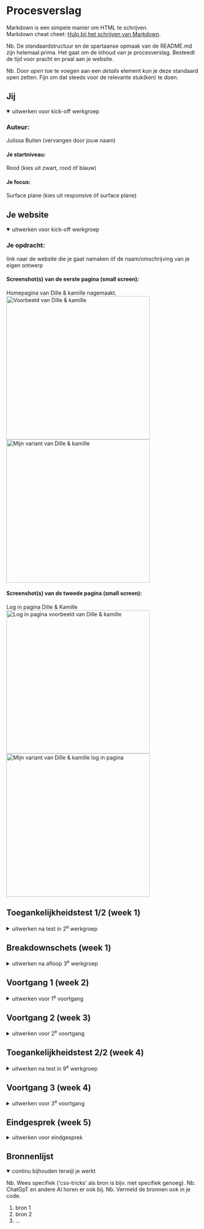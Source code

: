 # Procesverslag
Markdown is een simpele manier om HTML te schrijven.  
Markdown cheat cheet: [Hulp bij het schrijven van Markdown](https://github.com/adam-p/markdown-here/wiki/Markdown-Cheatsheet).

Nb. De standaardstructuur en de spartaanse opmaak van de README.md zijn helemaal prima. Het gaat om de inhoud van je procesverslag. Besteedt de tijd voor pracht en praal aan je website.

Nb. Door *open* toe te voegen aan een *details* element kun je deze standaard open zetten. Fijn om dat steeds voor de relevante stuk(ken) te doen.





## Jij

<details open>
  <summary>uitwerken voor kick-off werkgroep</summary>

  ### Auteur:
  Julissa Buiten (vervangen door jouw naam)

  #### Je startniveau:
  Rood (kies uit zwart, rood óf blauw)

  #### Je focus:
  Surface plane (kies uit responsive óf surface plane)
 
</details>





## Je website

<details open>
  <summary>uitwerken voor kick-off werkgroep</summary>

  ### Je opdracht:
  link naar de website die je gaat namaken óf de naam/omschrijving van je eigen ontwerp

  #### Screenshot(s) van de eerste pagina (small screen): 
  Homepagina van Dille & kamille nagemaakt.
  <img src="images/dilleKamille.png" width="375px" alt="Voorbeeld van Dille & kamille">
  <img src="images/dilleKamilleV1.png" width="375px" alt="Mijn variant van Dille & kamille">
  #### Screenshot(s) van de tweede pagina (small screen):
 Log in pagina Dille & Kamille 
  <img src="images/dillekamilleP2.png" width="375px" alt="Log in pagina voorbeeld van Dille & kamille">
  <img src="images/dilleKamilleV2.png" width="375px" alt="Mijn variant van Dille & kamille log in pagina">
 
</details>



## Toegankelijkheidstest 1/2 (week 1)

<details>
  <summary>uitwerken na test in 2<sup>e</sup> werkgroep</summary>

  ### Bevindingen
  Lijst met je bevindingen die in de test naar voren kwamen:
  Test 1 screenreader platenzaak.nl:
  Hij benoemd hoe veel procent de pagina is geladen. Zonder dat ik wat doe wordt de pagina helemaal voorgelezen. Sommige alt teksten zijn heel uitgebreid en lezen de link voor, terwijl dat niet nodig is. Engelse tekst word door een andere stem gesproken. Hij spreekt de hele carousel uit in plaats van de gene die je als eerste ziet. De afbeeldingen van de producten bevatten dezelfde alt tekst als de beschrijving.
</details>


 
## Breakdownschets (week 1)

<details>
  <summary>uitwerken na afloop 3<sup>e</sup> werkgroep</summary>

  ### de hele pagina: 
  <img src="readme-images/Breakdown schets FED- home.jpg" width="375px" alt="breakdown van de hele pagina">

  ### dynamisch deel (bijv menu): 
  <img src="readme-images/Breakdown schets FED - product .jpg" width="375px" alt="breakdown van een dynamisch deel">

  ### wellicht nog een dynamisch deel (bijv filter): 
  <img src="readme-images/dummy-plaatje.jpg" width="375px" alt="breakdown van nog een dynamisch deel">

</details>





## Voortgang 1 (week 2)

<details>
  <summary>uitwerken voor 1<sup>e</sup> voortgang</summary>

  ### Stand van zaken
  hier dit ging goed & dit was lastig (neem ook screenshots op van delen van je website en code)
  Ik was hier begonnen met mijn html op basis van mijn breakdown schets. Waar ik tegen aan liep is dat je de iconen niet kan downloaden via google chrome. Dus die zal ik moeten namaken. Het ging goed om alle stukjes over te nemen, wel zijn sommige dingen op de website verschillend opgebouwd. bijvoorbeeld bij deze afbeelding <img src="readme-images/Scherm­afbeeldingHomeScreen.png" width="375px" alt="breakdown van een dynamisch deel"> is het 1 afbeelding, de button en tekst bevind zich in een img en dat is een link. Maar als je dan kijkt naar mijn tweede pagina is het anders. <img src="readme-images/Scherm­afbeeldingProduct.png" width="375px" alt="breakdown van een dynamisch deel"> Hierin heb je de afbeelding los, maar ook de tekst en de button. 

  ### Agenda voor meeting
  samen met je groepje opstellen

  | Julissa     | student 2          | student 3    | student 4        |
  | ---            | ---                | ---          | ---              |
  | Errors?  | en dit             | en ik dit    | en dan ik dat    |
  | of ik alle content er al in moet zetten als ik een carousel wil doen | dit als er tijd is | nog een punt | dit wil ik zeker |
  |Product details?          | ...                | ...          | ...              |


  ### Verslag van meeting
  hier na afloop snel de uitkomsten van de meeting vastleggen

  - antwoord op mijn vraag: gebruik de caroussel oefening van de flexbox opdrachten.
  - Voor een dropdown details gebruiken.
  - Voor de product details tabel gebruiken, Table heading voor de titels van de items. 

</details>





## Voortgang 2 (week 3)

<details>
  <summary>uitwerken voor 2<sup>e</sup> voortgang</summary>

  ### Stand van zaken
  hier dit ging goed & dit was lastig (neem ook screenshots op van delen van je website en code)


  ### Agenda voor meeting
  samen met je groepje opstellen

  | student 1      | student 2          | student 3    | student 4        |
  | ---            | ---                | ---          | ---              |
  | dit bespreken  | en dit             | en ik dit    | en dan ik dat    |
  | en dat ook nog | dit als er tijd is | nog een punt | dit wil ik zeker |
  | ...            | ...                | ...          | ...              |


  ### Verslag van meeting
  hier na afloop snel de uitkomsten van de meeting vastleggen

  - punt 1
  - punt 2
  - nog een punt
- ...

</details>





## Toegankelijkheidstest 2/2 (week 4)

<details>
  <summary>uitwerken na test in 9<sup>e</sup> werkgroep</summary>

  ### Bevindingen
  Lijst met je bevindingen die in de test naar voren kwamen (geef ook aan wat er verbeterd is):

</details>





## Voortgang 3 (week 4)

<details>
  <summary>uitwerken voor 3<sup>e</sup> voortgang</summary>

  ### Stand van zaken
  hier dit ging goed & dit was lastig (neem ook screenshots op van delen van je website en code)


  ### Agenda voor meeting
  samen met je groepje opstellen

  | student 1      | student 2          | student 3    | student 4        |
  | ---            | ---                | ---          | ---              |
  | dit bespreken  | en dit             | en ik dit    | en dan ik dat    |
  | en dat ook nog | dit als er tijd is | nog een punt | dit wil ik zeker |
  | ...            | ...                | ...          | ...              |


  ### Verslag van meeting
  hier na afloop snel de uitkomsten van de meeting vastleggen

  - punt 1
  - punt 2
  - nog een punt
  - ...

</details>





## Eindgesprek (week 5)

<details>
  <summary>uitwerken voor eindgesprek</summary>

  ### Je uitkomst - karakteristiek screenshots:
  <img src="readme-images/dummy-plaatje.jpg" width="375px" alt="uitomst opdracht 1">


  ### Dit ging goed/Heb ik geleerd: 
  Korte omschrijving met plaatjes

  <img src="readme-images/dummy-plaatje.jpg" width="375px" alt="top">


  ### Dit was lastig/Is niet gelukt:
  Korte omschrijving met plaatjes

  <img src="readme-images/dummy-plaatje.jpg" width="375px" alt="bummer">
</details>





## Bronnenlijst

<details open>
  <summary>continu bijhouden terwijl je werkt</summary>

  Nb. Wees specifiek ('css-tricks' als bron is bijv. niet specifiek genoeg). 
  Nb. ChatGpT en andere AI horen er ook bij.
  Nb. Vermeld de bronnen ook in je code.

  1. bron 1
  2. bron 2
  3. ...

</details>